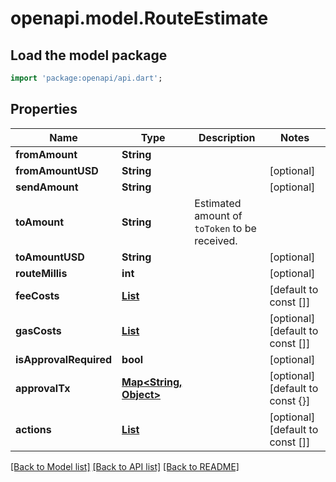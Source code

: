 # openapi.model.RouteEstimate

## Load the model package
```dart
import 'package:openapi/api.dart';
```

## Properties
Name | Type | Description | Notes
------------ | ------------- | ------------- | -------------
**fromAmount** | **String** |  | 
**fromAmountUSD** | **String** |  | [optional] 
**sendAmount** | **String** |  | [optional] 
**toAmount** | **String** | Estimated amount of `toToken` to be received. | 
**toAmountUSD** | **String** |  | [optional] 
**routeMillis** | **int** |  | [optional] 
**feeCosts** | [**List<FeeCost>**](FeeCost.md) |  | [default to const []]
**gasCosts** | [**List<FeeCost>**](FeeCost.md) |  | [optional] [default to const []]
**isApprovalRequired** | **bool** |  | [optional] 
**approvalTx** | [**Map<String, Object>**](Object.md) |  | [optional] [default to const {}]
**actions** | [**List<Action>**](Action.md) |  | [optional] [default to const []]

[[Back to Model list]](../README.md#documentation-for-models) [[Back to API list]](../README.md#documentation-for-api-endpoints) [[Back to README]](../README.md)


